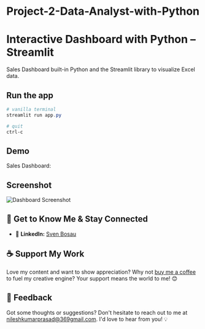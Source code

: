 # Project-2-Data-Analyst-with-Python

# Interactive Dashboard with Python – Streamlit

Sales Dashboard built-in Python and the Streamlit library to visualize Excel data.


## Run the app
```Powershell
# vanilla terminal
streamlit run app.py

# quit
ctrl-c
```

## Demo
Sales Dashboard: 

## Screenshot
![Dashboard Screenshot](https://github.com/Valac47/Project-2-Data-Analyst-with-Python/assets/148631804/73371964-8887-4aed-aebc-f955a7e8bf31)

## 🤝 Get to Know Me & Stay Connected

- 💼 **LinkedIn:** [Sven Bosau](https://www.linkedin.com/in/sven-bosau/)
  

## ☕️ Support My Work
Love my content and want to show appreciation? Why not [buy me a coffee](https://pythonandvba.com/coffee-donation) to fuel my creative engine? Your support means the world to me! 😊


## 💌 Feedback
Got some thoughts or suggestions? Don't hesitate to reach out to me at nileshkumarprasad@369gmail.com. I'd love to hear from you! 💡

